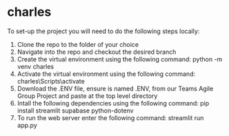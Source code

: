 # charles

To set-up the project you will need to do the following steps locally:
1. Clone the repo to the folder of your choice
2. Navigate into the repo and checkout the desired branch
3. Create the virtual environment using the following command: python -m venv charles
4. Activate the virtual environment using the following command: charles\Scripts\activate
5. Download the .ENV file, ensure is named .ENV, from our Teams Agile Group Project and paste at the top level directory 
6. Intall the following dependencies using the following command: pip install streamlit supabase python-dotenv
7. To run the web server enter the following command: streamlit run app.py